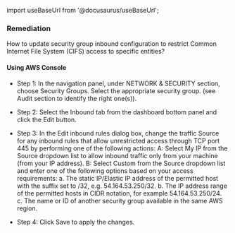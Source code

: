 import useBaseUrl from '@docusaurus/useBaseUrl';

### Remediation
How to update security group inbound configuration to restrict Common Internet File System (CIFS) access to specific entities?

#### Using AWS Console

- Step 1: In the navigation panel, under NETWORK & SECURITY section, choose Security Groups. Select the appropriate security group.
		(see Audit section to identify the right one(s)).

- Step 2: Select the Inbound tab from the dashboard bottom panel and click the Edit button.

- Step 3: In the Edit inbound rules dialog box, change the traffic Source for any inbound rules that allow unrestricted access through TCP port 445 by performing one of the following actions:
	 A: Select My IP from the Source dropdown list to allow inbound traffic only from your machine (from your IP address).
	 B: Select Custom from the Source dropdown list and enter one of the following options based on your access requirements:
		a. The static IP/Elastic IP address of the permitted host with the suffix set to /32, e.g. 54.164.53.250/32.
		b. The IP address range of the permitted hosts in CIDR notation, for example 54.164.53.250/24.
		c. The name or ID of another security group available in the same AWS region.

- Step 4: Click Save to apply the changes.